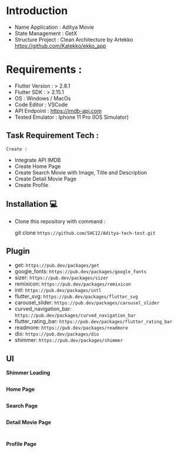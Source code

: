 
# Introduction

- Name Application : Aditya Movie
- State Management : GetX
- Structure Project : Clean Architecture by Artekko https://github.com/Katekko/ekko_app


# Requirements :

- Flutter Version : > 2.8.1
- Flutter SDK : > 2.15.1
- OS : Windows / MacOs
- Code Editor : VSCode
- API Endpoint : https://imdb-api.com
- Tested Emulator : Iphone 11 Pro (IOS Simulator)

## Task Requirement Tech :

    Create :

-  Integrate API IMDB
-  Create Home Page
-  Create Search Movie with Image, Title and Description
-  Create Detail Movie Page
-  Create Profile
  

## Installation :computer:

- Clone this repository with command :

    git clone `https://github.com/SHC12/Aditya-tech-test.git`


## Plugin

-  get: `https://pub.dev/packages/get`
-  google_fonts: `https://pub.dev/packages/google_fonts`
-  sizer: `https://pub.dev/packages/sizer`
-  remixicon: `https://pub.dev/packages/remixicon`
-  intl: `https://pub.dev/packages/intl`
-  flutter_svg: `https://pub.dev/packages/flutter_svg`
-  carousel_slider: `https://pub.dev/packages/carousel_slider`
-  curved_navigation_bar: `https://pub.dev/packages/curved_navigation_bar`
-  flutter_rating_bar: `https://pub.dev/packages/flutter_rating_bar`
-  readmore: `https://pub.dev/packages/readmore`
-  dio: `https://pub.dev/packages/dio`
-  shimmer: `https://pub.dev/packages/shimmer`


## UI

**Shimmer Loading**

![<img src="/assets/image/shimmer_page.png" height="100"/>](/assets/image/shimmer_page.png)

**Home Page**

![<img src="/assets/image/home_page.png" height="100"/>](/assets/image/home_page.png)

**Search Page**

![<img src="/assets/image/search_page.png" height="100"/>](/assets/image/search_page.png)

**Detail Movie Page**

![<img src="/assets/image/detail_movie_page.png" height="100"/>](/assets/image/detail_movie_page.png)

![<img src="/assets/image/description_movie_page.png" height="100"/>](/assets/image/description_movie_page.png)

**Profile Page**

![<img src="/assets/image/profile_page.png" height="100"/>](/assets/image/profile_page.png)
